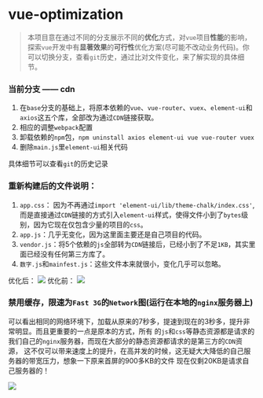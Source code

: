 # vue-optimization

> 本项目意在通过不同的分支展示不同的**优化**方式，对`vue`项目**性能**的影响，探索`vue`开发中有**显著效果**的**可行性**优化方案(尽可能不改动业务代码)。你可以切换分支，查看`git`历史，通过比对文件变化，来了解实现的具体细节。

### 当前分支 —— cdn

1. 在`base`分支的基础上，将原本依赖的`vue`、`vue-router`、`vuex`、`element-ui`和`axios`这五个库，全部改为通过`CDN`链接获取。
2. 相应的调整`webpack`配置
3. 卸载依赖的`npm`包，`npm uninstall axios element-ui vue vue-router vuex`
4. 删除`main.js`里`element-ui`相关代码

具体细节可以查看`git`的历史记录

### 重新构建后的文件说明：
1. `app.css`： 因为不再通过`import 'element-ui/lib/theme-chalk/index.css'`,而是直接通过`CDN`链接的方式引入`element-ui`样式，使得文件小到了`bytes`级别，因为它现在仅包含少量的项目的`css`。
2. `app.js`：几乎无变化，因为这里面主要还是自己项目的代码。
3. `vendor.js`：将5个依赖的`js`全部转为`CDN`链接后，已经小到了不足`1KB`，其实里面已经没有任何第三方库了。
4. `数字.js`和`mainfest.js`：这些文件本来就很小，变化几乎可以忽略。

优化后：
![](https://user-gold-cdn.xitu.io/2018/9/30/166261022f418776?w=1798&h=800&f=png&s=257093)
优化前：
![](https://user-gold-cdn.xitu.io/2018/9/29/16625d3c1cdfa267?w=1890&h=846&f=png&s=317765)

### 禁用缓存，限速为`Fast 3G`的`Network`图(运行在本地的`nginx`服务器上)

可以看出相同的网络环境下，加载从原来的7秒多，提速到现在的3秒多，提升非常明显。而且更重要的一点是原本的方式，所有
的`js`和`css`等静态资源都是请求的我们自己的`nginx`服务器，而现在大部分的静态资源都请求的是第三方的`CDN`资源，
这不仅可以带来速度上的提升，在高并发的时候，这无疑大大降低的自己服务器的带宽压力，想象一下原来首屏的900多KB的文件
现在仅剩20KB是请求自己服务器的！

![](https://user-gold-cdn.xitu.io/2018/9/30/166260f98a185bca?w=3276&h=1562&f=png&s=541284)
